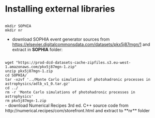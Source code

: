 # Installing external libraries

<pre><code>
mkdir SOPHIA
mkdir nr</code></pre>

- download SOPHIA event generator sources from https://elsevier.digitalcommonsdata.com/datasets/pkx5j87mgn/1 and extract in **SOPHIA** folder:
<code>
wget "https://prod-dcd-datasets-cache-zipfiles.s3.eu-west-1.amazonaws.com/pkx5j87mgn-1.zip"
unzip pkx5j87mgn-1.zip
cd SOPHIA/
tar -xzvf '../Monte Carlo simulations of photohadronic processes in astrophysics/adlb_v1_0.tar.gz'
cd ../
rm -r 'Monte Carlo simulations of photohadronic processes in astrophysics'
rm pkx5j87mgn-1.zip
</code>
- download Numerical Recipes 3rd ed. C++ source code from http://numerical.recipes/com/storefront.html and extract to **nr** folder
